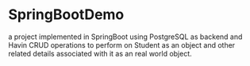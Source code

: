 # SpringBootDemo
a project implemented in SpringBoot using PostgreSQL as backend and Havin CRUD operations to perform on Student as an object and other related details associated with it as an real world object.
